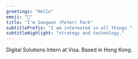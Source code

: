 ```yaml
---
greetings: "Hello"
emoji: "👋"
title: "I'm Sangwon (Peter) Park"
subtitlePrefix: "I am interested in all things "
subtitleHighlight: "strategy and technology."
---
```


Digital Solutions Intern at Visa. Based in Hong Kong.
